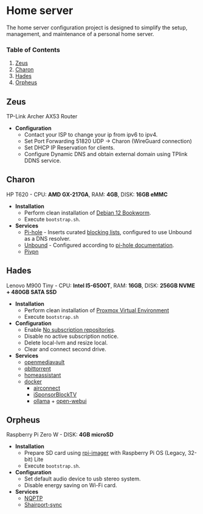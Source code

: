# Home server
The home server configuration project is designed to simplify the setup, management, and maintenance of a personal home server. 

### Table of Contents
1. [Zeus](#Zeus)
2. [Charon](#Charon)
3. [Hades](#Hades)
4. [Orpheus](#Orpheus)

## Zeus
TP-Link Archer AX53 Router

* **Configuration**
  * Contact your ISP to change your ip from ipv6 to ipv4.
  * Set Port Forwarding 51820 UDP -> Charon (WireGuard connection)
  * Set DHCP IP Reservation for clients.
  * Configure Dynamic DNS and obtain external domain using TPlink DDNS service.

## Charon
HP T620 - CPU: **AMD GX-217GA**, RAM: **4GB**, DISK: **16GB eMMC**

* **Installation**
  * Perform clean installation of [Debian 12 Bookworm](https://www.debian.org/download.en.html).
  * Execute `bootstrap.sh`.
* **Services**
  * [Pi-hole](https://github.com/pi-hole/pi-hole) - Inserts curated [blocking lists](servers/charon/resources/adlists.txt), configured to use Unbound as a DNS resolver.
  * [Unbound](https://nlnetlabs.nl/projects/unbound/about/) - Configured according to [pi-hole documentation](https://docs.pi-hole.net/guides/dns/unbound/).
  * [Pivpn](https://github.com/pivpn/pivpn)

## Hades
Lenovo M900 Tiny - CPU: **Intel I5-6500T**, RAM: **16GB**, DISK: **256GB NVME + 480GB SATA SSD**

* **Installation**
  * Perform clean installation of [Proxmox Virtual Environment](https://www.proxmox.com/en/downloads/proxmox-virtual-environment)
  * Execute `bootstrap.sh`
* **Configuration**
  * Enable [No subscription repositories](https://pve.proxmox.com/wiki/Package_Repositories).
  * Disable no active subscription notice. 
  * Delete local-lvm and resize local.
  * Clear and connect second drive.
* **Services**
  * [openmediavault](https://www.openmediavault.org)
  * [qbittorrent](https://github.com/qbittorrent/qBittorrent/wiki/Running-qBittorrent-without-X-server-(WebUI-only,-systemd-service-set-up,-Ubuntu-15.04-or-newer))
  * [homeassistant](https://www.home-assistant.io)
  * [docker](https://docs.docker.com/engine/install/debian/)
    * [airconnect](https://github.com/1activegeek/docker-airconnect)
    * [iSponsorBlockTV](https://github.com/dmunozv04/iSponsorBlockTV)
    * [ollama](https://ollama.com) + [open-webui](https://openwebui.com)

## Orpheus
Raspberry Pi Zero W - DISK: **4GB microSD**

* **Installation**
  * Prepare SD card using [rpi-imager](https://github.com/raspberrypi/rpi-imager) with Raspberry Pi OS (Legacy, 32-bit) Lite
  * Execute `bootstrap.sh`.
* **Configuration**
  * Set default audio device to usb stereo system.
  * Disable energy saving on Wi-Fi card.
* **Services** 
  * [NQPTP](https://github.com/mikebrady/nqptp)
  * [Shairport-sync](https://github.com/mikebrady/shairport-sync)
